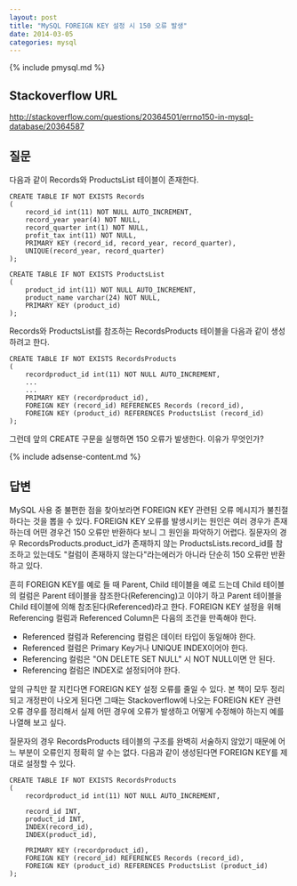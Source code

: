 ```yaml
---
layout: post
title: "MySQL FOREIGN KEY 설정 시 150 오류 발생"
date: 2014-03-05 
categories: mysql
---
```


{% include pmysql.md %}

## Stackoverflow URL

http://stackoverflow.com/questions/20364501/errno150-in-mysql-database/20364587

## 질문

다음과 같이 Records와 ProductsList 테이블이 존재한다.

    CREATE TABLE IF NOT EXISTS Records
    (
        record_id int(11) NOT NULL AUTO_INCREMENT,
        record_year year(4) NOT NULL,
        record_quarter int(1) NOT NULL,
        profit_tax int(11) NOT NULL,
        PRIMARY KEY (record_id, record_year, record_quarter),
        UNIQUE(record_year, record_quarter)
    );
     
    CREATE TABLE IF NOT EXISTS ProductsList
    (
        product_id int(11) NOT NULL AUTO_INCREMENT,
        product_name varchar(24) NOT NULL,
        PRIMARY KEY (product_id)
    ); 

Records와 ProductsList를 참조하는 RecordsProducts 테이블을 다음과 같이 생성하려고 한다.

    CREATE TABLE IF NOT EXISTS RecordsProducts
    (
        recordproduct_id int(11) NOT NULL AUTO_INCREMENT,
        ...
        ...
        PRIMARY KEY (recordproduct_id),
        FOREIGN KEY (record_id) REFERENCES Records (record_id),
        FOREIGN KEY (product_id) REFERENCES ProductsList (record_id)
    );

그런데 앞의 CREATE 구문을 실행하면 150 오류가 발생한다. 이유가 무엇인가?

{% include adsense-content.md %}

## 답변

MySQL 사용 중 불편한 점을 찾아보라면 FOREIGN KEY 관련된 오류 메시지가 불친절하다는 것을 뽑을 수 있다. FOREIGN KEY 오류를 발생시키는 원인은 여러 경우가 존재하는데 어떤 경우건 150 오류만 반환하다 보니 그 원인을 파악하기 어렵다. 질문자의 경우 RecordsProducts.product_id가 존재하지 않는 ProductsLists.record_id를 참조하고 있는데도 "컬럼이 존재하지 않는다"라는에러가 아니라 단순히 150 오류만 반환하고 있다.

흔히 FOREIGN KEY를 예로 들 때 Parent, Child 테이블을 예로 드는데 Child 테이블의 컬럼은 Parent 테이블을 참조한다(Referencing)고 이야기 하고 Parent 테이블을 Child 테이블에 의해 참조된다(Referenced)라고 한다. FOREIGN KEY 설정을 위해 Referencing 컬럼과 Referenced Column은 다음의 조건을 만족해야 한다.

- Referenced 컬럼과 Referencing 컬럼은 데이터 타입이 동일해야 한다.
- Referenced 컬럼은 Primary Key거나 UNIQUE INDEX이어야 한다.
- Referencing 컬럼은 "ON DELETE SET NULL" 시 NOT NULL이면 안 된다.
- Referencing 컬럼은 INDEX로 설정되어야 한다.

앞의 규칙만 잘 지킨다면 FOREIGN KEY 설정 오류를 줄일 수 있다. 본 책이 모두 정리되고 개정판이 나오게 된다면 그때는 Stackoverflow에 나오는 FOREIGN KEY 관련 오류 경우를 정리해서 실제 어떤 경우에 오류가 발생하고 어떻게 수정해야 하는지 예를 나열해 보고 싶다.

질문자의 경우 RecordsProducts 테이블의 구조를 완벽히 서술하지 않았기 때문에 어느 부분이 오류인지 정확히 알 수는 없다. 다음과 같이 생성된다면 FOREIGN KEY를 제대로 설정할 수 있다.

    CREATE TABLE IF NOT EXISTS RecordsProducts
    (
        recordproduct_id int(11) NOT NULL AUTO_INCREMENT,
     
        record_id INT,
        product_id INT,
        INDEX(record_id),
        INDEX(product_id),
     
        PRIMARY KEY (recordproduct_id),
        FOREIGN KEY (record_id) REFERENCES Records (record_id),
        FOREIGN KEY (product_id) REFERENCES ProductsList (product_id)
    );
